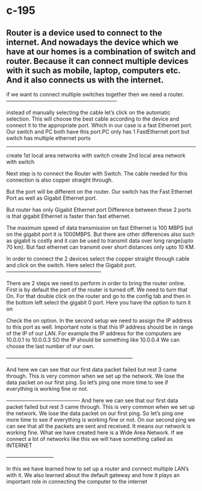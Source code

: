# c-195
Router is a device used to connect to the internet. And
nowadays the device which we have at our homes is a
combination of switch and router. Because it can connect
multiple devices with it such as mobile, laptop, computers
etc. And it also connects us with the internet.
-----------------------------------------
if we
want to connect multiple switches together then we need a
router.
—————————————————————


 instead of manually selecting the cable let’s click on
the automatic selection.
This will choose the best cable according to the device and
connect it to the appropriate port.
Which in our case is a fast Ethernet port.
Our switch and PC both have this port.PC only has 1
FastEthernet port but switch has multiple ethernet ports

--------------------------------------------------------------

create 1st local area networks with switch
create 2nd local area network with switch

Next step is to connect the Router with Switch.
The cable needed for this connection is also copper
straight through.

But the port will be different on the router.
Our switch has the Fast Ethernet Port as well as Gigabit
Ethernet port.

But router has only Gigabit Ethernet port
Difference between these 2 ports is that gigabit Ethernet is
faster than fast ethernet.

The maximum speed of data transmission on fast Ethernet
is 100 MBPS but on the gigabit port it is 1000MBPS.
But there are other differences also such as gigabit is
costly and it can be used to transmit data over long
range(upto 70 km).
But fast ethernet can transmit over short distances only
upto 10 KM.

In order to connect the 2 devices select the copper straight
through cable and click on the switch. Here select the
Gigabit port.
——————————————————

There are 2 steps we need to perform in order to bring the
router online.
First is by default the port of the router is turned off.
We need to turn that On.
For that double click on the router and go to the config tab
and then in the bottom left select the gigabit 0 port.
Here you have the option to turn it on

Check the on option.
In the second setup we need to assign the IP address to
this port as well. Important note is that this IP address
should be in range of the IP of our LAN.
For example the IP address for the computers are 10.0.0.1
to 10.0.0.3
SO the IP should be something like 10.0.0.4 We can
choose the last number of our own.

————————————————————————

And here we can see that our first data packet failed but
rest 3 came through.
This is very common when we set up the network. We lose
the data packet on our first ping.
So let’s ping one more time to see if everything is working
fine or not.

——————————————
And here we can see that our first data packet failed but
rest 3 came through.
This is very common when we set up the network. We lose
the data packet on our first ping.
So let’s ping one more time to see if everything is working
fine or not.
On our second ping we can see that all the packets are
sent and received. It means our network is working fine.
What we have created here is a Wide Area Network. If we
connect a lot of networks like this we will have something
called as INTERNET

—————————

In this we have learned how to set up a router and connect
multiple LAN’s with it.
We also learned about the default gateway and how it
plays an important role in connecting the computer to the
internet
